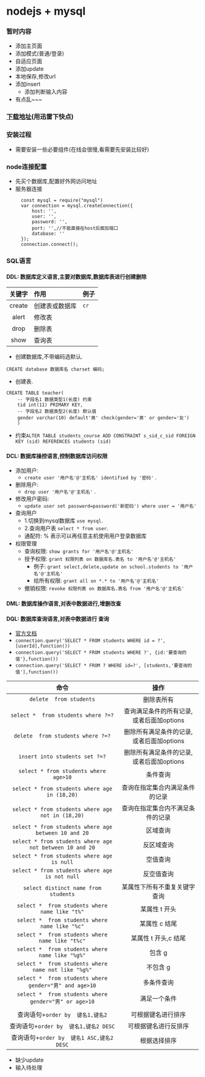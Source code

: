 # nodejs + mysql



### 暂时内容
* 添加主页面
* 添加模式(普通/登录)
* 自适应页面
* 添加update
* 本地保存,修改url
* 添加insert
  * 添加判断输入内容
* 有点乱~~~






### [下载地址](https://dev.mysql.com/downloads/mysql/)(用迅雷下快点)

### 安装过程

* 需要安装一些必要组件(在线会很慢,看需要先安装比较好)


### node连接配置

* 先买个数据库,配置好外网访问地址
* 服务器连接
  ```
    const mysql = require("mysql")
    var connection = mysql.createConnection({
        host: '',
        user: '',
        password: '',
        port: '',//不能直接在host后面加端口
        database: ''
    });
    connection.connect();
  ```

### SQL语言

#### DDL: 数据库定义语言,主要对数据库,数据库表进行创建删除

| 关键字 | 作用           | 例子 |
| :----: | :------------- | :--- |
| create | 创建表或数据库 | `cr` |
| alert  | 修改表         |      |
|  drop  | 删除表         |      |
|  show  | 查询表         |      |

* 创建数据库,不带编码选默认.

```
CREATE database 数据库名 charset 编码;
```

* 创建表.

```
CREATE TABLE teacher(
    -- 字段名1 数据类型1(长度) 约束 
    tid int(11) PRIMARY KEY,
    -- 字段名2 数据类型2(长度) 默认值 
    gender varchar(10) default'男' check(gender='男' or gender='女')
    )
```
* 约束`ALTER TABLE students_course ADD CONSTRAINT s_sid_c_sid FOREIGN KEY (sid) REFERENCES students (sid)`


#### DCL: 数据库操控语言,控制数据库访问权限
* 添加用户:
  * `create user '用户名'@'主机名' identified by '密码'` .
* 删除用户:
  * `drop user '用户名'@'主机名'` .
* 修改用户密码:
  * `update user set password=password('新密码') where user = '用户名'`
* 查询用户
  * 1.切换到mysql数据库 `use mysql`.
  * 2.查询用户表 `select * from user`.
  * 通配符: % 表示可以再任意主机使用用户登录数据库
* 权限管理
  * 查询权限: `show grants for '用户名'@'主机名'`
  * 授予权限: `grant 权限列表 on 数据库名.表名 to '用户名'@'主机名'`
    * 例子: `grant select,delete,update on school.students to '用户名'@'主机名'` 
    * 给所有权限: `grant all on *.* to '用户名'@'主机名'`
  * 撤销权限: `revoke 权限列表 on 数据库名.表名 from '用户名'@'主机名'`



#### DML: 数据库操作语言,对表中数据进行,增删改查
#### DQL: 数据库查询语言,对表中数据进行 查询


* [官方文档](https://www.npmjs.com/package/mysql#escaping-query-values)
* `connection.query('SELECT * FROM students WHERE id = ?', [userId],function())`
* `connection.query('SELECT * FROM students WHERE ?', {id:'要查询的值'},function())`
* `connection.query('SELECT * FROM ? WHERE id=?', [students,'要查询的值'],function())`
  
  
|                           命令                           |                   操作                   |
| :------------------------------------------------------: | :--------------------------------------: |
|                 `delete  from students`                  |                删除表所有                |
|           `select *  from students where ?=?`            | 查询满足条件的所有记录,或者后面加options |
|            `delete  from students where ?=?`             | 删除所有满足条件的记录,或者后面加options |
|              `insert into students set ?=?`              | 删除所有满足条件的记录,或者后面加options |
|          `select * from students where age>10`           |                 条件查询                 |
|      `select * from students where age in (18,20)`       |      查询在指定集合内满足条件的记录      |
|    `select * from students where age not in (18,20)`     |     查询在指定集合内不满足条件的记录     |
|   `select * from students where age between 10 and 20`   |                 区域查询                 |
| `select * from students where age not between 10 and 20` |                反区域查询                |
|        `select * from students where age is null`        |                 空值查询                 |
|      `select * from students where age is not null`      |                反空值查询                |
|           `select distinct name from students`           |       某属性下所有不重复关键字查询       |
|      `select *  from students where name like "t%"`      |              某属性 t 开头               |
|      `select *  from students where name like "%c"`      |              某属性 c 结尾               |
|     `select *  from students where name like "t%c"`      |           某属性 t 开头,c 结尾           |
|     `select *  from students where name like "%g%"`      |                  包含 g                  |
|   `select *  from students where name not like "%g%"`    |                 不包含 g                 |
|  `select *  from students where gender="男" and age>10`  |                多条件查询                |
|  `select *  from students where gender="男" or age>10`   |               满足一个条件               |
|                                                          |                                          |
|             查询语句+`order by  键名1,键名2`             |            可根据键名进行排序            |
|          查询语句+`order by  键名1,键名2 DESC`           |           可根据键名进行反排序           |
|        查询语句+`order by  键名1 ASC,键名2 DESC`         |               根据选择排序               |
* 缺少update
* 输入待处理


